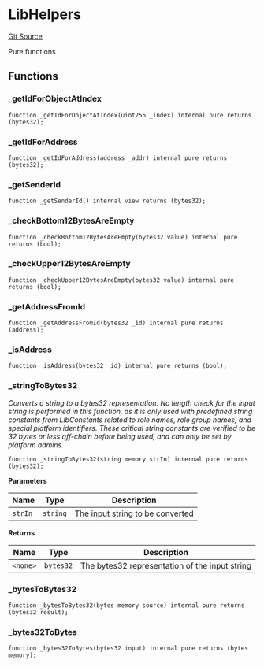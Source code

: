 # LibHelpers
[Git Source](https://github.com/nayms/contracts-v3/blob/0aa70a4d39a9875c02cd43cc38c09012f52d800e/src/libs/LibHelpers.sol)

Pure functions


## Functions
### _getIdForObjectAtIndex


```solidity
function _getIdForObjectAtIndex(uint256 _index) internal pure returns (bytes32);
```

### _getIdForAddress


```solidity
function _getIdForAddress(address _addr) internal pure returns (bytes32);
```

### _getSenderId


```solidity
function _getSenderId() internal view returns (bytes32);
```

### _checkBottom12BytesAreEmpty


```solidity
function _checkBottom12BytesAreEmpty(bytes32 value) internal pure returns (bool);
```

### _checkUpper12BytesAreEmpty


```solidity
function _checkUpper12BytesAreEmpty(bytes32 value) internal pure returns (bool);
```

### _getAddressFromId


```solidity
function _getAddressFromId(bytes32 _id) internal pure returns (address);
```

### _isAddress


```solidity
function _isAddress(bytes32 _id) internal pure returns (bool);
```

### _stringToBytes32

*Converts a string to a bytes32 representation.
No length check for the input string is performed in this function, as it is only
used with predefined string constants from LibConstants related to role names,
role group names, and special platform identifiers.
These critical string constants are verified to be 32 bytes or less off-chain
before being used, and can only be set by platform admins.*


```solidity
function _stringToBytes32(string memory strIn) internal pure returns (bytes32);
```
**Parameters**

|Name|Type|Description|
|----|----|-----------|
|`strIn`|`string`|The input string to be converted|

**Returns**

|Name|Type|Description|
|----|----|-----------|
|`<none>`|`bytes32`|The bytes32 representation of the input string|


### _bytesToBytes32


```solidity
function _bytesToBytes32(bytes memory source) internal pure returns (bytes32 result);
```

### _bytes32ToBytes


```solidity
function _bytes32ToBytes(bytes32 input) internal pure returns (bytes memory);
```

